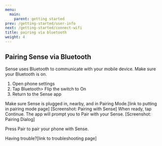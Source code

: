 ```yaml
---
menu:
  main:
    parent: getting started
prev: /getting-started/user-info
next: /getting-started/connect-wifi
title: pairing via bluetooth
weight: 4
---
```


## Pairing Sense via Bluetooth

Sense uses Bluetooth to communicate with your mobile device. Make sure your Bluetooth is on.

1. Open phone settings
2. Tap Bluetooth> Flip the switch to On
3. Return to the Sense app

Make sure Sense is  plugged in, nearby, and in Pairing Mode.[link to putting in pairing mode page]
[Screenshot: Pairing with Sense]
When ready, tap Continue. The app will prompt you to Pair with your Sense. 
[Screenshot: Pairing Dialog]

Press Pair to pair your phone with Sense.

Having trouble?[link to troubleshooting page]
